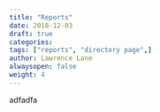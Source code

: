 ```yaml
---
title: "Reports"
date: 2018-12-03
draft: true
categories:
tags: ["reports", "directory page",]
author: Lawrence Lane
alwaysopen: false
weight: 4
---
```


adfadfa
